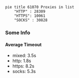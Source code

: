 
```mermaid
pie title 61070 Proxies in list
    "HTTP" : 28309
    "HTTPS": 10061
    "SOCKS" : 30828
```

### Some Info
#### Average Timeout

- mixed: 3.5s
- http: 1.8s
- https: 8.2s
- socks: 5.3s
